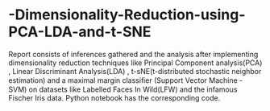 # -Dimensionality-Reduction-using-PCA-LDA-and-t-SNE
Report consists of inferences  gathered and the analysis after implementing dimensionality reduction techniques like Principal Component analysis(PCA) , Linear Discriminant Analysis(LDA) , t-sNE(t-distributed stochastic neighbor estimation) and a maximal margin classiﬁer (Support Vector Machine - SVM) on datasets like Labelled Faces In Wild(LFW) and the infamous Fischer Iris data.
Python notebook has the corresponding code.
